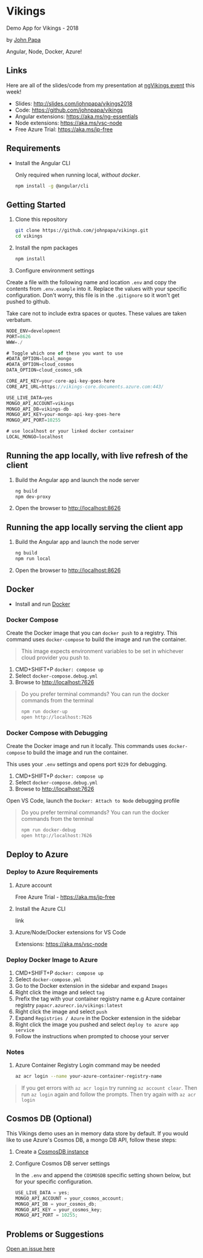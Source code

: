 # Vikings

Demo App for Vikings - 2018

by [John Papa](http://twitter.com/john_papa)

Angular, Node, Docker, Azure!

## Links

Here are all of the slides/code from my presentation at [ngVikings event](https://twitter.com/ngvikingsconf) this week!

- Slides: <http://slides.com/johnpapa/vikings2018>
- Code: <https://github.com/johnpapa/vikings>
- Angular extensions: <https://aka.ms/ng-essentials>
- Node extensions: <https://aka.ms/vsc-node>
- Free Azure Trial: <https://aka.ms/jp-free>

## Requirements

- Install the Angular CLI

  Only required when running local, _without docker_.

  ```bash
  npm install -g @angular/cli
  ```

## Getting Started

1. Clone this repository

   ```bash
   git clone https://github.com/johnpapa/vikings.git
   cd vikings
   ```

1. Install the npm packages

   ```bash
   npm install
   ```

1. Configure environment settings

  Create a file with the following name and location `.env` and copy the contents from
  `.env.example` into it. Replace the values with your specific configuration. Don't worry, this
  file is in the `.gitignore` so it won't get pushed to github.

  Take care not to include extra spaces or quotes. These values are taken verbatum.

  ```javascript
  NODE_ENV=development
  PORT=8626
  WWW=./

  # Toggle which one of these you want to use
  #DATA_OPTION=local_mongo
  #DATA_OPTION=cloud_cosmos
  DATA_OPTION=cloud_cosmos_sdk

  CORE_API_KEY=your-core-api-key-goes-here
  CORE_API_URL=https://vikings-core.documents.azure.com:443/

  USE_LIVE_DATA=yes
  MONGO_API_ACCOUNT=vikings
  MONGO_API_DB=vikings-db
  MONGO_API_KEY=your-mongo-api-key-goes-here
  MONGO_API_PORT=10255

  # use localhost or your linked docker container
  LOCAL_MONGO=localhost
  ```

## Running the app locally, with live refresh of the client

1. Build the Angular app and launch the node server

   ```bash
   ng build
   npm dev-proxy
   ```

1. Open the browser to <http://localhost:8626>

## Running the app locally serving the client app

1. Build the Angular app and launch the node server

   ```bash
   ng build
   npm run local
   ```

1. Open the browser to <http://localhost:8626>

## Docker

- Install and run [Docker](https://www.docker.com/community-edition)

### Docker Compose

Create the Docker image that you can `docker push` to a registry. This command uses `docker-compose` to build the image and run the container.

> This image expects environment variables to be set in whichever cloud provider you push to.

1. CMD+SHIFT+P `docker: compose up`
1. Select `docker-compose.debug.yml`
1. Browse to <http://localhost:7626>

> Do you prefer terminal commands? You can run the docker commands from the terminal
>
> ```bash
> npm run docker-up
> open http://localhost:7626
> ```

### Docker Compose with Debugging

Create the Docker image and run it locally. This commands uses `docker-compose` to build the image and run the container.

This uses your `.env` settings and opens port `9229` for debugging.

1. CMD+SHIFT+P `docker: compose up`
1. Select `docker-compose.debug.yml`
1. Browse to <http://localhost:7626>

Open VS Code, launch the `Docker: Attach to Node` debugging profile

> Do you prefer terminal commands? You can run the docker commands from the terminal
>
> ```bash
> npm run docker-debug
> open http://localhost:7626
> ```

## Deploy to Azure

### Deploy to Azure Requirements

1. Azure account

   Free Azure Trial - <https://aka.ms/jp-free>

1. Install the Azure CLI

   link

1. Azure/Node/Docker extensions for VS Code

   Extensions: <https://aka.ms/vsc-node>

### Deploy Docker Image to Azure

1. CMD+SHIFT+P `docker: compose up`
1. Select `docker-compose.yml`
1. Go to the Docker extension in the sidebar and expand `Images`
1. Right click the image and select `tag`
1. Prefix the tag with your container registry name
   e.g Azure container registry `papacr.azurecr.io/vikings:latest`
1. Right click the image and select `push`
1. Expand `Registries / Azure` in the Docker extension in the sidebar
1. Right click the image you pushed and select `deploy to azure app service`
1. Follow the instructions when prompted to choose your server

### Notes

1. Azure Container Registry Login command may be needed

   ```bash
   az acr login --name your-azure-container-registry-name
   ```

> If you get errors with `az acr login` try running `az account clear`. Then run `az login` again and follow the prompts. Then try again with `az acr login`

## Cosmos DB (Optional)

This Vikings demo uses an in memory data store by default. If you would like to use Azure's Cosmos DB, a mongo DB API, follow these steps:

1. Create a [CosmosDB instance](https://aka.ms/jp-cosmos-node)

1. Configure Cosmos DB server settings

   In the `.env` and append the `COSMOSDB` specific setting shown below, but for your specific configuration.

   ```javascript
   USE_LIVE_DATA = yes;
   MONGO_API_ACCOUNT = your_cosmos_account;
   MONGO_API_DB = your_cosmos_db;
   MONGO_API_KEY = your_cosmos_key;
   MONGO_API_PORT = 10255;
   ```

## Problems or Suggestions

[Open an issue here](https://github.com/johnpapa/vikings/issues)
